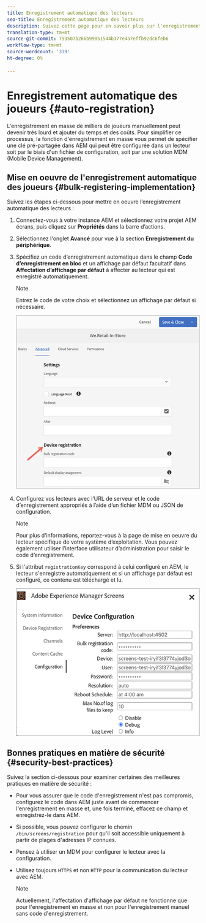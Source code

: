 ```yaml
---
title: Enregistrement automatique des lecteurs
seo-title: Enregistrement automatique des lecteurs
description: Suivez cette page pour en savoir plus sur l'enregistrement automatique des joueurs avec AMS/On-Prem Screens.
translation-type: tm+mt
source-git-commit: 793507b266b99051544b377e4a7effb92dc6feb6
workflow-type: tm+mt
source-wordcount: '339'
ht-degree: 0%

---
```



# Enregistrement automatique des joueurs {#auto-registration}

L&#39;enregistrement en masse de milliers de joueurs manuellement peut devenir très lourd et ajouter du temps et des coûts. Pour simplifier ce processus, la fonction d&#39;enregistrement en masse vous permet de spécifier une clé pré-partagée dans AEM qui peut être configurée dans un lecteur soit par le biais d&#39;un fichier de configuration, soit par une solution MDM (Mobile Device Management).

## Mise en oeuvre de l&#39;enregistrement automatique des joueurs {#bulk-registering-implementation}

Suivez les étapes ci-dessous pour mettre en oeuvre l’enregistrement automatique des lecteurs :

1. Connectez-vous à votre instance AEM et sélectionnez votre projet AEM écrans, puis cliquez sur **Propriétés** dans la barre d’actions.
1. Sélectionnez l&#39;onglet **Avancé** pour vue à la section **Enregistrement du périphérique**.

1. Spécifiez un code d’enregistrement automatique dans le champ **Code d’enregistrement en bloc** et un affichage par défaut facultatif dans **Affectation d’affichage par défaut** à affecter au lecteur qui est enregistré automatiquement.
   >[!NOTE]
   >Entrez le code de votre choix et sélectionnez un affichage par défaut si nécessaire.

   ![image](/help/user-guide/assets/auto-registration/auto-register1.png)
1. Configurez vos lecteurs avec l’URL de serveur et le code d’enregistrement appropriés à l’aide d’un fichier MDM ou JSON de configuration.

   >[!NOTE]
   >Pour plus d’informations, reportez-vous à la page de mise en oeuvre du lecteur spécifique de votre système d’exploitation. Vous pouvez également utiliser l’interface utilisateur d’administration pour saisir le code d’enregistrement.

1. Si l&#39;attribut `registrationKey` correspond à celui configuré en AEM, le lecteur s&#39;enregistre automatiquement et si un affichage par défaut est configuré, ce contenu est téléchargé et lu.

   ![image](/help/user-guide/assets/auto-registration/auto-register2.png)

## Bonnes pratiques en matière de sécurité {#security-best-practices}

Suivez la section ci-dessous pour examiner certaines des meilleures pratiques en matière de sécurité :

* Pour vous assurer que le code d&#39;enregistrement n&#39;est pas compromis, configurez le code dans AEM juste avant de commencer l&#39;enregistrement en masse et, une fois terminé, effacez ce champ et enregistrez-le dans AEM.

* Si possible, vous pouvez configurer le chemin `/bin/screens/registration` pour qu&#39;il soit accessible uniquement à partir de plages d&#39;adresses IP connues.

* Pensez à utiliser un MDM pour configurer le lecteur avec la configuration.

* Utilisez toujours `HTTPS` et non `HTTP` pour la communication du lecteur avec AEM.

   >[!NOTE]
   >Actuellement, l&#39;affectation d&#39;affichage par défaut ne fonctionne que pour l&#39;enregistrement en masse et non pour l&#39;enregistrement manuel sans code d&#39;enregistrement.